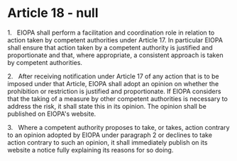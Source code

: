 # Article 18 - null


1.   EIOPA shall perform a facilitation and coordination role in relation to action taken by competent authorities under Article 17. In particular EIOPA shall ensure that action taken by a competent authority is justified and proportionate and that, where appropriate, a consistent approach is taken by competent authorities.

2.   After receiving notification under Article 17 of any action that is to be imposed under that Article, EIOPA shall adopt an opinion on whether the prohibition or restriction is justified and proportionate. If EIOPA considers that the taking of a measure by other competent authorities is necessary to address the risk, it shall state this in its opinion. The opinion shall be published on EIOPA's website.

3.   Where a competent authority proposes to take, or takes, action contrary to an opinion adopted by EIOPA under paragraph 2 or declines to take action contrary to such an opinion, it shall immediately publish on its website a notice fully explaining its reasons for so doing.
